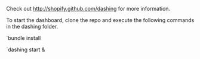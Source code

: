 Check out http://shopify.github.com/dashing for more information.

To start the dashboard, clone the repo and execute the following commands in the dashing folder.

`bundle install

`dashing start &

